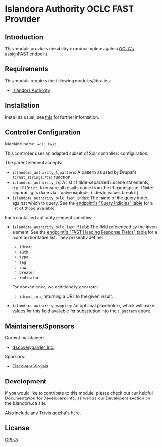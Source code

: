 # Islandora Authority OCLC FAST Provider

## Introduction

This module provides the ability to autocomplete against [OCLC's assignFAST endpoint](http://www.oclc.org/developer/develop/web-services/fast-api/assign-fast.en.html).

## Requirements

This module requires the following modules/libraries:

* [Islandora Authority](https://github.com/discoverygarden/islandora_authority)

## Installation

Install as usual, see [this](https://drupal.org/documentation/install/modules-themes/modules-7) for further information.

## Controller Configuration

Machine name: `oclc_fast`

This controller uses an adapted subset of Solr controllers configuration.

The parent element accepts:
* `islandora_authority_t_pattern`:  A pattern as used by Drupal's `format_string()`/`t()` function.
* `islandora_authority_fq`: A list of tilde-separated Lucene statements, e.g.: `PID:ir*`, to ensure all results come from the IR namespace. (Note: separating is done via a naive explode; tildes in values break it)
* `islandora_authority_oclc_fast_index`: The name of the query index against which to query. See the [endpoint's "Query Indicies" table](http://www.oclc.org/developer/develop/web-services/fast-api/assign-fast.en.html) for a list of those available.

Each contained authority element specifies:
* `islandora_authority_oclc_fast_field`: The field referenced by the given element. See the [endpoint's "FAST Heading Response Fields" table](http://www.oclc.org/developer/develop/web-services/fast-api/assign-fast.en.html) for a more authoritative list. They presently define:
    * `idroot`
    * `auth`
    * `type`
    * `tag`
    * `raw`
    * `breaker`
    * `indicator`

    For convenience, we additionally generate:
    * `idroot_uri`, returning a URL to the given result.
* `islandora_authority_mapping`: An optional placeholder, which will make values for this field available for substitution into the `t_pattern` above.

## Maintainers/Sponsors

Current maintainers:

* [discoverygarden Inc.](https://github.com/discoverygarden)

Sponsors:

* [Discovery Virginia](http://virginiahumanities.org/discovery-virginia/)

## Development

If you would like to contribute to this module, please check out our helpful [Documentation for Developers](https://github.com/Islandora/islandora/wiki#wiki-documentation-for-developers) info, as well as our [Developers](http://islandora.ca/developers) section on the Islandora.ca site.

Also include any Travis gotcha's here.

## License

[GPLv3](http://www.gnu.org/licenses/gpl-3.0.txt)
